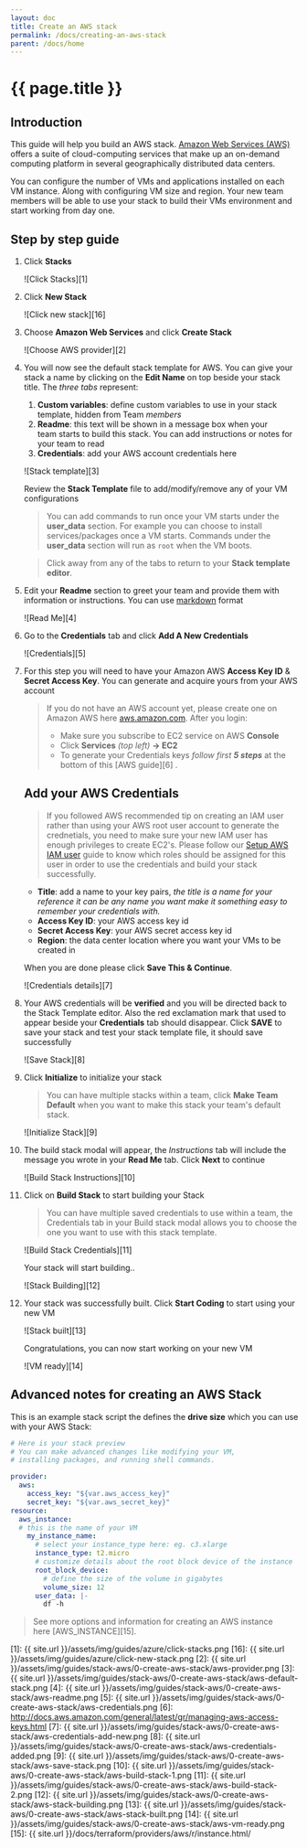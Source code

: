 ```yaml
---
layout: doc
title: Create an AWS stack
permalink: /docs/creating-an-aws-stack
parent: /docs/home
---
```


# {{ page.title }}

## Introduction

This guide will help you build an AWS stack. [Amazon Web Services (AWS)](aws.amazon.com) offers a suite of cloud-computing services that make up an on-demand computing platform in several geographically distributed data centers.

You can configure the number of VMs and applications installed on each VM instance. Along with configuring VM size and region. Your new team members will be able to use your stack to build their VMs environment and start working from day one.

## Step by step guide

1. Click **Stacks**

    ![Click Stacks][1]

1. Click **New Stack**

    ![Click new stack][16]

2. Choose **Amazon Web Services** and click **Create Stack**

    ![Choose AWS provider][2]

3. You will now see the default stack template for AWS. You can give your stack a name by clicking on the **Edit Name** on top beside your stack title. The _three tabs_ represent:

    1.  **Custom variables**: define custom variables to use in your stack template, hidden from Team _members_
    2.  **Readme**: this text will be shown in a message box when your team starts to build this stack. You can add instructions or notes for your team to read
    3.  **Credentials**: add your AWS account credentials here

    ![Stack template][3]

    Review the **Stack Template** file to add/modify/remove any of your VM configurations

    >You can add commands to run once your VM starts under the **user_data** section. For example you can choose to install services/packages once a VM starts. Commands under the **user_data** section will run as `root` when the VM boots.

    >Click away from any of the tabs to return to your **Stack template editor**.

4.  Edit your **Readme** section to greet your team and provide them with information or instructions. You can use [markdown](https://en.wikipedia.org/wiki/Markdown) format

    ![Read Me][4]

5.  Go to the **Credentials** tab and click **Add A New Credentials**

    ![Credentials][5]

6.  For this step you will need to have your Amazon AWS **Access Key ID** & **Secret Access Key**. You can generate and acquire yours from your AWS account

    > If you do not have an AWS account yet, please create one on Amazon AWS here [aws.amazon.com](http://aws.amazon.com). After you login:
    >
    > - Make sure you subscribe to EC2 service on AWS **Console**
    > - Click **Services** _(top left)_ **-> EC2** 
    > - To generate your Credentials keys _follow first **5 steps**_ at the bottom of this [AWS guide][6] .

    ## Add your AWS Credentials
    > If you followed AWS recommended tip on creating an IAM user rather than using your AWS root user account to generate the crednetials, you need to make sure your new IAM user has enough privileges to create EC2's. Please follow our [Setup AWS IAM user](/docs/setup-aws-iam-user) guide to know which roles should be assigned for this user in order to use the credentials and build your stack successfully.

    - **Title**: add a name to your key pairs, _the title is a name for your reference it can be any name you want make it something easy to remember your credentials with._ 
    - **Access Key ID**: your AWS access key id
    - **Secret Access Key**: your AWS secret access key id
    - **Region**: the data center location where you want your VMs to be created in

    When you are done please click **Save This & Continue**.

    ![Credentials details][7]

7. Your AWS credentials will be **verified** and you will be directed back to the Stack Template editor. Also the red exclamation mark that used to appear beside your **Credentials** tab should disappear. Click **SAVE** to save your stack and test your stack template file, it should save successfully

    ![Save Stack][8]

8. Click **Initialize** to initialize your stack

    > You can have multiple stacks within a team, click **Make Team Default** when you want to make this stack your team's default stack.

   ![Initialize Stack][9]

9. The build stack modal will appear, the *Instructions* tab will include the message you wrote in your **Read Me** tab. Click **Next** to continue

   ![Build Stack Instructions][10]

10. Click on **Build Stack** to start building your Stack

    > You can have multiple saved credentials to use within a team, the Credentials tab in your Build stack modal allows you to choose the one you want to use with this stack template.

    ![Build Stack Credentials][11]

    Your stack will start building..

    ![Stack Building][12]

11. Your stack was successfully built. Click **Start Coding** to start using your new VM

    ![Stack built][13]

    Congratulations, you can now start working on your new VM

    ![VM ready][14]


## Advanced notes for creating an AWS Stack

This is an example stack script the defines the **drive size** which you can use with your AWS Stack:

```yaml
# Here is your stack preview
# You can make advanced changes like modifying your VM,
# installing packages, and running shell commands.

provider:
  aws:
    access_key: "${var.aws_access_key}"
    secret_key: "${var.aws_secret_key}"
resource:
  aws_instance:
  # this is the name of your VM
    my_instance_name:
      # select your instance_type here: eg. c3.xlarge
      instance_type: t2.micro
      # customize details about the root block device of the instance
      root_block_device:
        # define the size of the volume in gigabytes
        volume_size: 12
      user_data: |-
        df -h
```

> See more options and information for creating an AWS instance here [AWS_INSTANCE][15].

[1]: {{ site.url }}/assets/img/guides/azure/click-stacks.png
[16]: {{ site.url }}/assets/img/guides/azure/click-new-stack.png
[2]: {{ site.url }}/assets/img/guides/stack-aws/0-create-aws-stack/aws-provider.png
[3]: {{ site.url }}/assets/img/guides/stack-aws/0-create-aws-stack/aws-default-stack.png
[4]: {{ site.url }}/assets/img/guides/stack-aws/0-create-aws-stack/aws-readme.png
[5]: {{ site.url }}/assets/img/guides/stack-aws/0-create-aws-stack/aws-credentials.png
[6]: http://docs.aws.amazon.com/general/latest/gr/managing-aws-access-keys.html
[7]: {{ site.url }}/assets/img/guides/stack-aws/0-create-aws-stack/aws-credentials-add-new.png
[8]: {{ site.url }}/assets/img/guides/stack-aws/0-create-aws-stack/aws-credentials-added.png
[9]: {{ site.url }}/assets/img/guides/stack-aws/0-create-aws-stack/aws-save-stack.png
[10]: {{ site.url }}/assets/img/guides/stack-aws/0-create-aws-stack/aws-build-stack-1.png
[11]: {{ site.url }}/assets/img/guides/stack-aws/0-create-aws-stack/aws-build-stack-2.png
[12]: {{ site.url }}/assets/img/guides/stack-aws/0-create-aws-stack/aws-stack-building.png
[13]: {{ site.url }}/assets/img/guides/stack-aws/0-create-aws-stack/aws-stack-built.png
[14]: {{ site.url }}/assets/img/guides/stack-aws/0-create-aws-stack/aws-vm-ready.png
[15]: {{ site.url }}/docs/terraform/providers/aws/r/instance.html/
